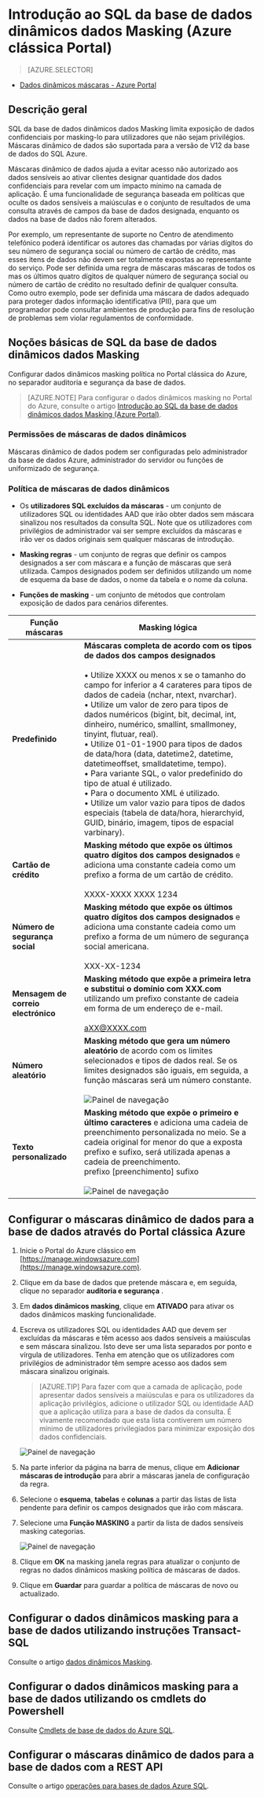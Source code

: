 <properties
   pageTitle="Introdução ao SQL da base de dados dinâmicos dados Masking (Azure clássica Portal)"
   description="Como começar com SQL da base de dados dinâmicos dados Masking no Portal clássica do Azure"
   services="sql-database"
   documentationCenter=""
   authors="ronitr"
   manager="jhubbard"
   editor=""/>

<tags
   ms.service="sql-database"
   ms.devlang="NA"
   ms.topic="article"
   ms.tgt_pltfrm="NA"
   ms.workload="data-services"
   ms.date="07/10/2016"
   ms.author="ronitr; ronmat; v-romcal; sstein"/>

# <a name="get-started-with-sql-database-dynamic-data-masking-azure-classic-portal"></a>Introdução ao SQL da base de dados dinâmicos dados Masking (Azure clássica Portal)

> [AZURE.SELECTOR]
- [Dados dinâmicos máscaras - Azure Portal](sql-database-dynamic-data-masking-get-started.md)

## <a name="overview"></a>Descrição geral

SQL da base de dados dinâmicos dados Masking limita exposição de dados confidenciais por masking-lo para utilizadores que não sejam privilégios. Máscaras dinâmico de dados são suportada para a versão de V12 da base de dados do SQL Azure.

Máscaras dinâmico de dados ajuda a evitar acesso não autorizado aos dados sensíveis ao ativar clientes designar quantidade dos dados confidenciais para revelar com um impacto mínimo na camada de aplicação. É uma funcionalidade de segurança baseada em políticas que oculte os dados sensíveis a maiúsculas e o conjunto de resultados de uma consulta através de campos da base de dados designada, enquanto os dados na base de dados não forem alterados.

Por exemplo, um representante de suporte no Centro de atendimento telefónico poderá identificar os autores das chamadas por várias dígitos do seu número de segurança social ou número de cartão de crédito, mas esses itens de dados não devem ser totalmente expostas ao representante do serviço. Pode ser definida uma regra de máscaras máscaras de todos os mas os últimos quatro dígitos de qualquer número de segurança social ou número de cartão de crédito no resultado definir de qualquer consulta. Como outro exemplo, pode ser definida uma máscara de dados adequado para proteger dados informação identificativa (PII), para que um programador pode consultar ambientes de produção para fins de resolução de problemas sem violar regulamentos de conformidade.

## <a name="sql-database-dynamic-data-masking-basics"></a>Noções básicas de SQL da base de dados dinâmicos dados Masking

Configurar dados dinâmicos masking política no Portal clássica do Azure, no separador auditoria e segurança da base de dados.


> [AZURE.NOTE] Para configurar o dados dinâmicos masking no Portal do Azure, consulte o artigo [Introdução ao SQL da base de dados dinâmicos dados Masking (Azure Portal)](sql-database-dynamic-data-masking-get-started.md).


### <a name="dynamic-data-masking-permissions"></a>Permissões de máscaras de dados dinâmicos

Máscaras dinâmico de dados podem ser configuradas pelo administrador da base de dados Azure, administrador do servidor ou funções de uniformizado de segurança.

### <a name="dynamic-data-masking-policy"></a>Política de máscaras de dados dinâmicos

* Os **utilizadores SQL excluídos da máscaras** - um conjunto de utilizadores SQL ou identidades AAD que irão obter dados sem máscara sinalizou nos resultados da consulta SQL. Note que os utilizadores com privilégios de administrador vai ser sempre excluídos da máscaras e irão ver os dados originais sem qualquer máscaras de introdução.

* **Masking regras** - um conjunto de regras que definir os campos designados a ser com máscara e a função de máscaras que será utilizada. Campos designados podem ser definidos utilizando um nome de esquema da base de dados, o nome da tabela e o nome da coluna.

* **Funções de masking** - um conjunto de métodos que controlam exposição de dados para cenários diferentes.

| Função máscaras | Masking lógica |
|----------|---------------|
| **Predefinido**  |**Máscaras completa de acordo com os tipos de dados dos campos designados**<br/><br/>• Utilize XXXX ou menos x se o tamanho do campo for inferior a 4 carateres para tipos de dados de cadeia (nchar, ntext, nvarchar).<br/>• Utilize um valor de zero para tipos de dados numéricos (bigint, bit, decimal, int, dinheiro, numérico, smallint, smallmoney, tinyint, flutuar, real).<br/>• Utilize 01-01-1900 para tipos de dados de data/hora (data, datetime2, datetime, datetimeoffset, smalldatetime, tempo).<br/>• Para variante SQL, o valor predefinido do tipo de atual é utilizado.<br/>• Para o documento XML <masked/> é utilizado.<br/>• Utilize um valor vazio para tipos de dados especiais (tabela de data/hora, hierarchyid, GUID, binário, imagem, tipos de espacial varbinary).
| **Cartão de crédito** |**Masking método que expõe os últimos quatro dígitos dos campos designados** e adiciona uma constante cadeia como um prefixo a forma de um cartão de crédito.<br/><br/>XXXX-XXXX XXXX 1234|
| **Número de segurança social** |**Masking método que expõe os últimos quatro dígitos dos campos designados** e adiciona uma constante cadeia como um prefixo a forma de um número de segurança social americana.<br/><br/>XXX-XX-1234 |
| **Mensagem de correio electrónico** | **Masking método que expõe a primeira letra e substitui o domínio com XXX.com** utilizando um prefixo constante de cadeia em forma de um endereço de e-mail.<br/><br/>aXX@XXXX.com |
| **Número aleatório** | **Masking método que gera um número aleatório** de acordo com os limites selecionados e tipos de dados real. Se os limites designados são iguais, em seguida, a função máscaras será um número constante.<br/><br/>![Painel de navegação](./media/sql-database-dynamic-data-masking-get-started-portal/1_DDM_Random_number.png) |
| **Texto personalizado** | **Masking método que expõe o primeiro e último caracteres** e adiciona uma cadeia de preenchimento personalizada no meio. Se a cadeia original for menor do que a exposta prefixo e sufixo, será utilizada apenas a cadeia de preenchimento.<br/>prefixo [preenchimento] sufixo<br/><br/>![Painel de navegação](./media/sql-database-dynamic-data-masking-get-started-portal/2_DDM_Custom_text.png) |


<a name="Anchor1"></a>

## <a name="set-up-dynamic-data-masking-for-your-database-using-the-azure-classic-portal"></a>Configurar o máscaras dinâmico de dados para a base de dados através do Portal clássica Azure

1. Inicie o Portal do Azure clássico em [https://manage.windowsazure.com](https://manage.windowsazure.com).

2. Clique em da base de dados que pretende máscara e, em seguida, clique no separador **auditoria e segurança** .

3. Em **dados dinâmicos masking**, clique em **ATIVADO** para ativar os dados dinâmicos masking funcionalidade.  

4. Escreva os utilizadores SQL ou identidades AAD que devem ser excluídas da máscaras e têm acesso aos dados sensíveis a maiúsculas e sem máscara sinalizou. Isto deve ser uma lista separados por ponto e vírgula de utilizadores. Tenha em atenção que os utilizadores com privilégios de administrador têm sempre acesso aos dados sem máscara sinalizou originais.

    >[AZURE.TIP] Para fazer com que a camada de aplicação, pode apresentar dados sensíveis a maiúsculas e para os utilizadores da aplicação privilégios, adicione o utilizador SQL ou identidade AAD que a aplicação utiliza para a base de dados da consulta. É vivamente recomendado que esta lista contiverem um número mínimo de utilizadores privilegiados para minimizar exposição dos dados confidenciais.

    ![Painel de navegação](./media/sql-database-dynamic-data-masking-get-started-portal/4_ddm_policy_classic_portal.png)

5. Na parte inferior da página na barra de menus, clique em **Adicionar máscaras de introdução** para abrir a máscaras janela de configuração da regra.

6. Selecione o **esquema**, **tabelas** e **colunas** a partir das listas de lista pendente para definir os campos designados que irão com máscara.

7. Selecione uma **Função MASKING** a partir da lista de dados sensíveis masking categorias.

    ![Painel de navegação](./media/sql-database-dynamic-data-masking-get-started-portal/5_DDM_Add_Masking_Rule_Classic_Portal.png)

8. Clique em **OK** na masking janela regras para atualizar o conjunto de regras no dados dinâmicos masking política de máscaras de dados.

9. Clique em **Guardar** para guardar a política de máscaras de novo ou actualizado.


## <a name="set-up-dynamic-data-masking-for-your-database-using-transact-sql-statements"></a>Configurar o dados dinâmicos masking para a base de dados utilizando instruções Transact-SQL

Consulte o artigo [dados dinâmicos Masking](https://msdn.microsoft.com/library/mt130841.aspx).

## <a name="set-up-dynamic-data-masking-for-your-database-using-powershell-cmdlets"></a>Configurar o dados dinâmicos masking para a base de dados utilizando os cmdlets do Powershell

Consulte [Cmdlets de base de dados do Azure SQL](https://msdn.microsoft.com/library/azure/mt574084.aspx).

## <a name="set-up-dynamic-data-masking-for-your-database-using-rest-api"></a>Configurar o máscaras dinâmico de dados para a base de dados com a REST API

Consulte o artigo [operações para bases de dados Azure SQL](https://msdn.microsoft.com/library/dn505719.aspx).
